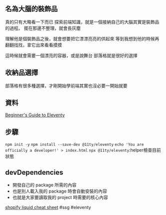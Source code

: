 ## 名為大腦的裝飾品
真的只有大略看一下而已
探索前端知識，就是一個接納自己的大腦其實是裝飾品的過程。
擺在那邊不整理，就會長灰塵

理解他是個裝飾品之後，就會想要把它漂漂亮亮的供起來
等到我想到他的時候再翻翻找找，拿它出來看看摸摸

這時候就會需要一個漂亮的容器，或是說舞台
部落格就是很好的選擇

## 收納品選擇
部落格有很多種選擇，才剛開始學前端其實也沒必要一開始就要


## 資料
[Beginner's Guide to Eleventy](https://tatianamac.com/posts/beginner-eleventy-tutorial-parti/)

## 步驟
`npm init -y`
`npm install --save-dev @11ty/eleventy`
`echo 'You are officially a developer!' > index.html`
`npx @11ty/eleventy`:helper檢查目前狀態


## devDependencies
- 開發自己的 package 所需的內容
- 也是別人載入我的 package 時會自動安裝的內容
- 也就是大家要讀取我的 project 時需要的核心內容

[shopify liquid cheat sheet](https://www.shopify.com/partners/shopify-cheat-sheet)
#ssg #eleventy